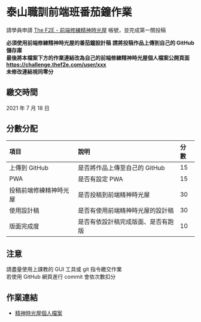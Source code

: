 # 泰山職訓前端班番茄鐘作業
請學員申請 [The F2E - 前端修練精神時光屋](https://challenge.thef2e.com/) 帳號，並完成第一關投稿  

**必須使用前端修練精神時光屋的番茄鐘設計稿**
**請將投稿作品上傳到自己的 GitHub 儲存庫**  
**最後將本檔案下方的作業連結改為自己的前端修練精神時光屋個人檔案公開頁面 https://challenge.thef2e.com/user/xxx**  
**未修改連結視同零分**

## 繳交時間
2021 年 7 月 18 日

## 分數分配
|項⽬|說明|分數|
|:---|:---|:---|
|上傳到 GitHub|是否將作品上傳⾄自己的 GitHub|15|
|PWA|是否有設定 PWA|15|
|投稿前端修練精神時光屋|是否投稿到前端精神時光屋|30|
|使用設計稿|是否有使用前端精神時光屋的設計稿|30|
|版面完成度|是否有依設計稿完成版面、是否有跑版|10|

## 注意
請盡量使用上課教的 GUI 工具或 git 指令繳交作業  
若使用 GitHub 網頁進行 commit 會依次數扣分

## 作業連結
- [精神時光屋個人檔案](https://challenge.thef2e.com/user/4139)
